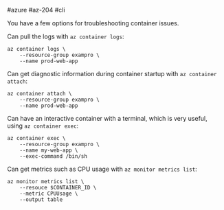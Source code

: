#azure #az-204 #cli 

You have a few options for troubleshooting container issues.

Can pull the logs with `az container logs`:
```shell
az container logs \
	--resource-group exampro \
	--name prod-web-app
```

Can get diagnostic information during container startup with `az container attach`:
```shell
az container attach \
	--resource-group exampro \
	--name prod-web-app
```

Can have an interactive container with a terminal, which is very useful, using `az container exec`:
```shell
az container exec \
	--resource-group exampro \
	--name my-web-app \
	--exec-command /bin/sh
```

Can get metrics such as CPU usage with `az monitor metrics list`:
```shell
az monitor metrics list \
	--resouce $CONTAINER_ID \
	--metric CPUUsage \
	--output table
```